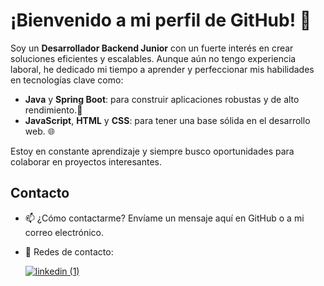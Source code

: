 # ¡Bienvenido a mi perfil de GitHub! 👋

Soy un **Desarrollador Backend Junior** con un fuerte interés en crear soluciones eficientes y escalables. Aunque aún no tengo experiencia laboral, he dedicado mi tiempo a aprender y perfeccionar mis habilidades en tecnologías clave como:

- **Java** y **Spring Boot**: para construir aplicaciones robustas y de alto rendimiento.🚀
- **JavaScript**, **HTML** y **CSS**: para tener una base sólida en el desarrollo web. 🌐

Estoy en constante aprendizaje y siempre busco oportunidades para colaborar en proyectos interesantes.

## Contacto
- 📫 ¿Cómo contactarme? Envíame un mensaje aquí en GitHub o a mi correo electrónico.
- 📧 Redes de contacto:

  
  [![linkedin (1)](https://github.com/isaaclecointe/Hotel-Alura/assets/121967392/872a73ee-741a-487d-9a16-6e5480459401)](https://www.linkedin.com/in/andres-lecointe)






